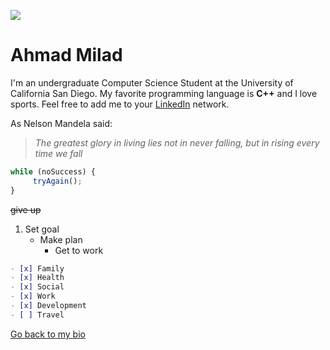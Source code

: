 
![](https://media-exp1.licdn.com/dms/image/C5603AQHZnO24rjREJw/profile-displayphoto-shrink_200_200/0/1606623656127?e=1615420800&v=beta&t=hrQsI6y0MLcoSrvXwbHwIDHzoRhpYexfCp-csQDC964)

# Ahmad Milad
I'm an undergraduate Computer Science Student at the University of California San Diego. My favorite programming language is **C++** and I love sports. 
Feel free to add me to your [LinkedIn](https://www.linkedin.com/in/ahmad-milad-b51939183/) network.

As Nelson Mandela said:
 >*The greatest glory in living lies not in never falling, but in rising every time we fall*

 ```javascript
 while (noSuccess) {
      tryAgain();
 }
 ```
  ~~give up~~
  1. Set goal
     - Make plan
       - Get to work
   ```markdown
  - [x] Family
  - [x] Health
  - [x] Social
  - [x] Work
  - [x] Development
  - [ ] Travel 
  ```


  [Go back to my bio](#Ahmad-Milad)


 

